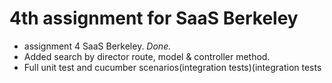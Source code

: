 4th assignment for SaaS Berkeley
===============================

* assignment 4 SaaS Berkeley. _Done._
* Added search by director route, model & controller method.
* Full unit test and cucumber scenarios(integration tests)(integration tests
